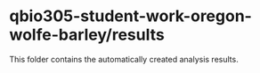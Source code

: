 # qbio305-student-work-oregon-wolfe-barley/results

This folder contains the automatically created analysis results.